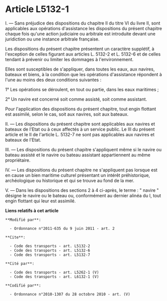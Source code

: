 # Article L5132-1

I. ― Sans préjudice des dispositions du chapitre II du titre VI du livre II, sont applicables aux opérations d'assistance les
dispositions du présent chapitre chaque fois qu'une action judiciaire ou arbitrale est introduite devant une juridiction ou
une instance arbitrale française. 

Les dispositions du présent chapitre présentent un caractère supplétif, à l'exception de celles figurant aux articles L.
5132-2 et L. 5132-6 et de celles tendant à prévenir ou limiter les dommages à l'environnement. 

Elles sont susceptibles de s'appliquer, dans toutes les eaux, aux navires, bateaux et biens, à la condition que les
opérations d'assistance répondent à l'une au moins des deux conditions suivantes : 

1° Les opérations se déroulent, en tout ou partie, dans les eaux maritimes ; 

2° Un navire est concerné soit comme assisté, soit comme assistant. 

Pour l'application des dispositions du présent chapitre, tout engin flottant est assimilé, selon le cas, soit aux navires,
soit aux bateaux. 

II. ― Les dispositions du présent chapitre sont applicables aux navires et bateaux de l'Etat ou à ceux affectés à un service
public. Le III du présent article et le II de l'article L. 5132-7 ne sont pas applicables aux navires et bateaux de l'Etat. 

III. ― Les dispositions du présent chapitre s'appliquent même si le navire ou bateau assisté et le navire ou bateau assistant
appartiennent au même propriétaire. 

IV. ― Les dispositions du présent chapitre ne s'appliquent pas lorsque est en cause un bien maritime culturel présentant un
intérêt préhistorique, archéologique ou historique et qui se trouve au fond de la mer. 

V. ― Dans les dispositions des sections 2 à 4 ci-après, le terme : " navire " désigne le navire ou le bateau ou, conformément
au dernier alinéa du I, tout engin flottant qui leur est assimilé.

**Liens relatifs à cet article**

	**Modifié par**:

	  - Ordonnance n°2011-635 du 9 juin 2011 - art. 2

	**Cite**:

	  - Code des transports - art. L5132-2
	  - Code des transports - art. L5132-6
	  - Code des transports - art. L5132-7

	**Cité par**:

	  - Code des transports - art. L5262-1 (V)
	  - Code des transports - art. L6132-1 (V)

	**Codifié par**:

	  - Ordonnance n°2010-1307 du 28 octobre 2010 - art. (V)
